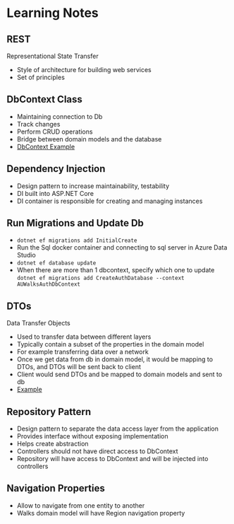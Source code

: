 # Learning Notes

## REST

Representational State Transfer

- Style of architecture for building web services
- Set of principles

## DbContext Class

- Maintaining connection to Db
- Track changes
- Perform CRUD operations
- Bridge between domain models and the database
- [DbContext Example](https://github.com/Sola0404/AUWalksAPI/blob/main/AUWalksAPI/Data/AUWalksDbContext.cs)

## Dependency Injection

- Design pattern to increase maintainability, testability
- DI built into ASP.NET Core
- DI container is responsible for creating and managing instances

## Run Migrations and Update Db

- `dotnet ef migrations add InitialCreate`
- Run the Sql docker container and connecting to sql server in Azure Data Studio
- `dotnet ef database update`
- When there are more than 1 dbcontext, specify which one to update `dotnet ef migrations add CreateAuthDatabase --context AUWalksAuthDbContext`

## DTOs

Data Transfer Objects

- Used to transfer data between different layers
- Typically contain a subset of the properties in the domain model
- For example transferring data over a network
- Once we get data from db in domain model, it would be mapping to DTOs, and DTOs will be sent back to client
- Client would send DTOs and be mapped to domain models and sent to db
- [Example](https://github.com/Sola0404/AUWalksAPI/blob/main/AUWalksAPI/Controllers/RegionsController.cs)

## Repository Pattern

- Design pattern to separate the data access layer from the application
- Provides interface without exposing implementation
- Helps create abstraction
- Controllers should not have direct access to DbContext
- Repository will have access to DbContext and will be injected into controllers

## Navigation Properties

- Allow to navigate from one entity to another
- Walks domain model will have Region navigation property
